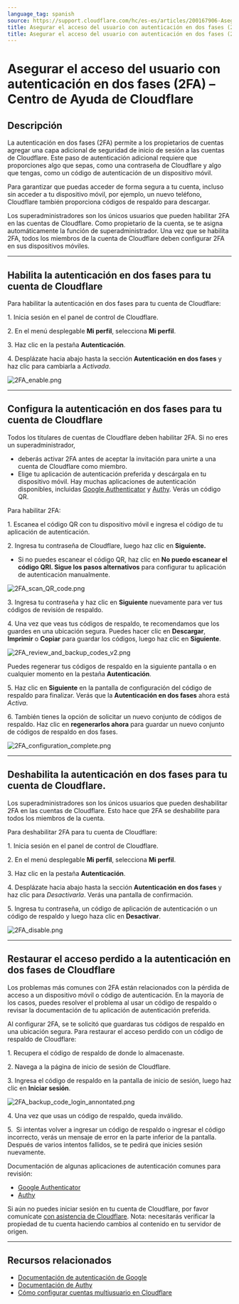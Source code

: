 ```yaml
---
language_tag: spanish
source: https://support.cloudflare.com/hc/es-es/articles/200167906-Asegurar-el-acceso-del-usuario-con-autenticaci%C3%B3n-en-dos-fases-2FA-
title: Asegurar el acceso del usuario con autenticación en dos fases (2FA)
title: Asegurar el acceso del usuario con autenticación en dos fases (2FA)
---
```


# Asegurar el acceso del usuario con autenticación en dos fases (2FA) – Centro de Ayuda de Cloudflare



## Descripción

La autenticación en dos fases (2FA) permite a los propietarios de cuentas agregar una capa adicional de seguridad de inicio de sesión a las cuentas de Cloudflare. Este paso de autenticación adicional requiere que proporciones algo que sepas, como una contraseña de Cloudflare y algo que tengas, como un código de autenticación de un dispositivo móvil. 

Para garantizar que puedas acceder de forma segura a tu cuenta, incluso sin acceder a tu dispositivo móvil, por ejemplo, un nuevo teléfono, Cloudflare también proporciona códigos de respaldo para descargar. 

Los superadministradores son los únicos usuarios que pueden habilitar 2FA en las cuentas de Cloudflare. Como propietario de la cuenta, se te asigna automáticamente la función de superadministrador. Una vez que se habilita 2FA, todos los miembros de la cuenta de Cloudflare deben configurar 2FA en sus dispositivos móviles.

___

## Habilita la autenticación en dos fases para tu cuenta de Cloudflare

Para habilitar la autenticación en dos fases para tu cuenta de Cloudflare:

1\. Inicia sesión en el panel de control de Cloudflare.

2\. En el menú desplegable **Mi perfil**, selecciona **Mi perfil**.

3\. Haz clic en la pestaña **Autenticación**. 

4\. Desplázate hacia abajo hasta la sección **Autenticación en dos fases** y haz clic para cambiarla a _Activada_.

![2FA_enable.png](/support/static/2FA_enable.png)

___

## Configura la autenticación en dos fases para tu cuenta de Cloudflare

Todos los titulares de cuentas de Cloudflare deben habilitar 2FA. Si no eres un superadministrador,

-   deberás activar 2FA antes de aceptar la invitación para unirte a una cuenta de Cloudflare como miembro.
-   Elige tu aplicación de autenticación preferida y descárgala en tu dispositivo móvil. Hay muchas aplicaciones de autenticación disponibles, incluidas [Google Authenticator](https://support.google.com/accounts/answer/1066447?co=GENIE.Platform%3DAndroid&hl=en&oco=0) y [Authy](https://authy.com/features/). Verás un código QR. 

Para habilitar 2FA:

1\. Escanea el código QR con tu dispositivo móvil e ingresa el código de tu aplicación de autenticación.

2\. Ingresa tu contraseña de Cloudflare, luego haz clic en **Siguiente.**

-   Si no puedes escanear el código QR, haz clic en **No puedo escanear el código QRl. Sigue los pasos alternativos** para configurar tu aplicación de autenticación manualmente.

![2FA_scan_QR_code.png](/support/static/2FA_scan_QR_code.png)

3\. Ingresa tu contraseña y haz clic en **Siguiente** nuevamente para ver tus códigos de revisión de respaldo.

4\. Una vez que veas tus códigos de respaldo, te recomendamos que los guardes en una ubicación segura. Puedes hacer clic en **Descargar**, **Imprimir** o **Copiar** para guardar los códigos, luego haz clic en **Siguiente**.

![2FA_review_and_backup_codes_v2.png](/support/static/2FA_review_and_backup_codes_v2.png)

Puedes regenerar tus códigos de respaldo en la siguiente pantalla o en cualquier momento en la pestaña **Autenticación**. 

5\. Haz clic en **Siguiente** en la pantalla de configuración del código de respaldo para finalizar. Verás que la **Autenticación en dos fases** ahora está _Activa_.

6\. También tienes la opción de solicitar un nuevo conjunto de códigos de respaldo. Haz clic en **regenerarlos ahora** para guardar un nuevo conjunto de códigos de respaldo en dos fases.

![2FA_configuration_complete.png](/support/static/2FA_configuration_complete.png)

___

## Deshabilita la autenticación en dos fases para tu cuenta de Cloudflare.

Los superadministradores son los únicos usuarios que pueden deshabilitar 2FA en las cuentas de Cloudflare. Esto hace que 2FA se deshabilite para todos los miembros de la cuenta. 

Para deshabilitar 2FA para tu cuenta de Cloudflare:

1\. Inicia sesión en el panel de control de Cloudflare.

2\. En el menú desplegable **Mi perfil**, selecciona **Mi perfil**.

3\. Haz clic en la pestaña **Autenticación**.

4\. Desplázate hacia abajo hasta la sección **Autenticación en dos fases** y haz clic para _Desactivarla_. Verás una pantalla de confirmación.

5\. Ingresa tu contraseña, un código de aplicación de autenticación o un código de respaldo y luego haza clic en **Desactivar**.

![2FA_disable.png](/support/static/2FA_disable.png)

___

## Restaurar el acceso perdido a la autenticación en dos fases de Cloudflare

Los problemas más comunes con 2FA están relacionados con la pérdida de acceso a un dispositivo móvil o código de autenticación. En la mayoría de los casos, puedes resolver el problema al usar un código de respaldo o revisar la documentación de tu aplicación de autenticación preferida.

Al configurar 2FA, se te solicitó que guardaras tus códigos de respaldo en una ubicación segura. Para restaurar el acceso perdido con un código de respaldo de Cloudflare:

1\. Recupera el código de respaldo de donde lo almacenaste.

2\. Navega a la página de inicio de sesión de Cloudflare.

3\. Ingresa el código de respaldo en la pantalla de inicio de sesión, luego haz clic en **Iniciar sesión**.

![2FA_backup_code_login_annontated.png](/support/static/2FA_backup_code_login_annontated.png)

4\. Una vez que usas un código de respaldo, queda inválido.

5.  Si intentas volver a ingresar un código de respaldo o ingresar el código incorrecto, verás un mensaje de error en la parte inferior de la pantalla. Después de varios intentos fallidos, se te pedirá que inicies sesión nuevamente.

Documentación de algunas aplicaciones de autenticación comunes para revisión:

-   [Google Authenticator](https://support.google.com/accounts/answer/185834?hl=en&ref_topic=2954345)
-   [Authy](https://www.authy.com/phones/change/)

Si aún no puedes iniciar sesión en tu cuenta de Cloudflare, por favor comunícate [con asistencia de Cloudflare](https://support.cloudflare.com/hc/articles/200172476). Nota: necesitarás verificar la propiedad de tu cuenta haciendo cambios al contenido en tu servidor de origen.

___

## Recursos relacionados

-   [Documentación de autenticación de Google](https://support.google.com/accounts/answer/1066447?hl=en&ref_topic=2954345&co=GENIE.Platform%3DiOS&oco=0)
-   [Documentación de Authy](https://authy.com/help/)
-   [Cómo configurar cuentas multiusuario en Cloudflare](https://support.cloudflare.com/hc/en-us/articles/205065067-Setting-up-Multi-User-accounts-on-Cloudflare)
